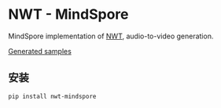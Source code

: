 # NWT - MindSpore

MindSpore implementation of [NWT](https://arxiv.org/abs/2106.04283), audio-to-video generation.

[Generated samples](https://next-week-tonight.github.io/NWT/)

## 安装

```bash
pip install nwt-mindspore